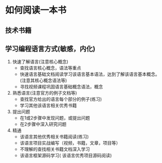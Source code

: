 # 如何阅读一本书


<!--more-->
## 技术书籍


## 学习编程语言方式(敏感，内化)
1. 快速了解语言(注意核心概念)
    - 查找语言核心概念，语法等重点
    - 快速语言基础文档阅读学习该语言基本语法，达到了解该语言基本概念。(注意其核心概念语法等)
    - 寻找视频课程巩固语言基础概念语法，概念
2. 熟悉语言(注意官方的例子文档等)
    - 查找官方给出的语言每个部分的例子(练习)
    - 学习其他该语言相关优秀书籍
3. 提出问题
    - 在1或2步骤中发现问题，或提出问题
    - 在2步骤中深入研究问题
4. 精通
    - 该语言其他优秀相关书籍阅读(练习)
    - 该语言项目实战编写（视频，书籍，文章，项目等）
    - 不理解的查找相关书籍文档深入学习
    - 该语言框架源码学习( 该语言优秀项目源码阅读)


